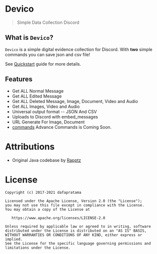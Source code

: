 # Devico
> Simple Data Collection Discord

## What is `Devico`?

`Devico` is a simple digital evidence collection for Discord. With **two** simple commands you can save json and csv file!

See [Quickstart](quickstart.md) guide for more details.

## Features

* Get ALL Normal Message
* Get ALL Edited Message
* Get ALL Deleted Message, Image, Document, Video and Audio
* Get ALL Images, Video and Audio
* Universal output format -- JSON And CSV
* Uploads to Discord with embed_messages
* URL Generate For Image, Document
* [commands](commands.md) Advance Commands is Coming Soon.


# Attributions <!-- {docsify-ignore} -->

- Original Java codebase by [Rapptz](https://github.com/Rapptz/discord.py)

# License

```
Copyright (c) 2017-2021 dafapratama

Licensed under the Apache License, Version 2.0 (the "License");
you may not use this file except in compliance with the License.
You may obtain a copy of the License at

   https://www.apache.org/licenses/LICENSE-2.0

Unless required by applicable law or agreed to in writing, software
distributed under the License is distributed on an "AS IS" BASIS,
WITHOUT WARRANTIES OR CONDITIONS OF ANY KIND, either express or implied.
See the License for the specific language governing permissions and
limitations under the License.
```
